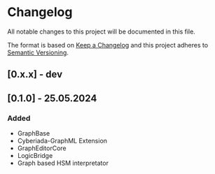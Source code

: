 # Changelog
All notable changes to this project will be documented in this file.

The format is based on [Keep a Changelog](http://keepachangelog.com/en/1.0.0/)
and this project adheres to [Semantic Versioning](http://semver.org/spec/v2.0.0.html).

<!-- Headers should be listed in this order: Added, Changed, Deprecated, Removed, Fixed, Security -->

## [0.x.x] - dev
 
## [0.1.0] - 25.05.2024
### Added
 - GraphBase
 - Cyberiada-GraphML Extension
 - GraphEditorCore
 - LogicBridge
 - Graph based HSM interpretator